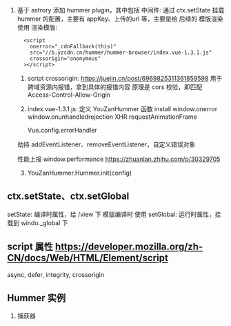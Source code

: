 1. 基于 astrory 添加 hummer plugin，其中包括
  中间件: 通过 ctx.setState 挂载 hummer 的配置，主要有 appKey、上传的url 等，主要是给 后续的 模版渲染使用
  渲染模版: 
    ```
      <script
        onerror="_cdnFallback(this)"
        src="//b.yzcdn.cn/hummer/hummer-browser/index.vue-1.3.1.js"
        crossorigin="anonymous"
      ></script> 
    ```
    1. script crossorigin:  https://juejin.cn/post/6969825311361859598
      用于跨域资源内报错，拿到具体的报错内容
      原理是 cors 校验，即匹配 Access-Control-Allow-Origin

    2. index.vue-1.3.1.js: 定义 YouZanHummer 函数
      install
        window.onerror
        window.onunhandledrejection
        XHR
        requestAnimationFrame

        Vue.config.errorHandler

      劫持 addEventListener、removeEventListener，自定义错误对象

      性能上报 window.performance https://zhuanlan.zhihu.com/p/30329705



    3. YouZanHummer.Hummer.init(config)


## ctx.setState、ctx.setGlobal  
  setState: 编译时属性，给 /view 下 模版编译时 使用
  setGlobal: 运行时属性，挂载到 windo._global 下

## script 属性 https://developer.mozilla.org/zh-CN/docs/Web/HTML/Element/script
  async,
  defer,
  integrity,
  crossorigin
 



## Hummer 实例
  1. 捕获器